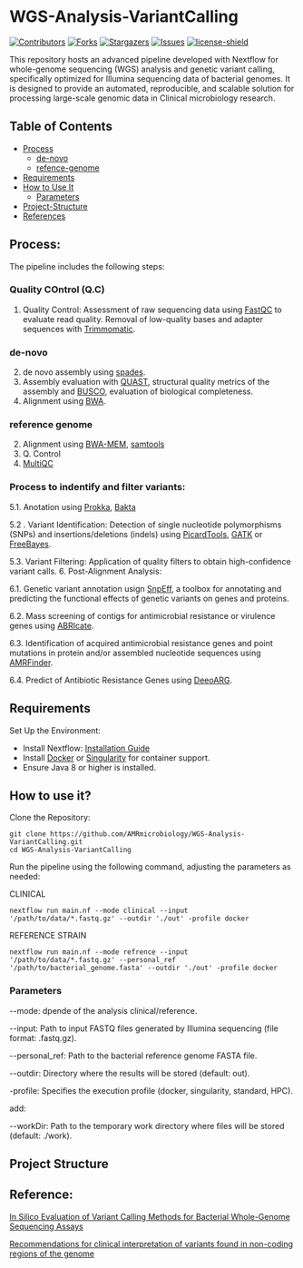# WGS-Analysis-VariantCalling
[![Contributors][contributors-shield]][contributors-url]
[![Forks][forks-shield]][forks-url]
[![Stargazers][stars-shield]][stars-url]
[![Issues][issues-shield]][issues-url]
[![license-shield]][license-url]

This repository hosts an advanced pipeline developed with Nextflow for whole-genome sequencing (WGS) analysis and genetic variant calling, specifically optimized for Illumina sequencing data of bacterial genomes. It is designed to provide an automated, reproducible, and scalable solution for processing large-scale genomic data in Clinical microbiology research.

## Table of Contents
- [Process](#process)
    - [de-novo](#de-novo)
    - [refence-genome](#reference-genome)
- [Requirements](#requirements)
- [How to Use It](#how-to-use-it)
    - [Parameters](#parameters)
- [Project-Structure]()
- [References](#reference)

## Process:
The pipeline includes the following steps:

### Quality COntrol (Q.C)

1. Quality Control: Assessment of raw sequencing data using [FastQC](https://www.bioinformatics.babraham.ac.uk/projects/fastqc/) to evaluate read quality. Removal of low-quality bases and adapter sequences with [Trimmomatic](https://github.com/usadellab/Trimmomatic).

### de-novo

2. de novo assembly using [spades]().
3. Assembly evaluation with [QUAST](https://bioinf.spbau.ru/quast), structural quality metrics of the assembly and [BUSCO](https://github.com/metashot/busco), evaluation of biological completeness.
4. Alignment using [BWA](https://github.com/bwa-mem2/bwa-mem2).


### reference genome

2. Alignment using [BWA-MEM](https://github.com/bwa-mem2/bwa-mem2), [samtools](https://github.com/samtools/samtools) 
3. Q. Control
4. [MultiQC](https://github.com/MultiQC/MultiQC)


### Process to indentify and filter variants:
  5.1.  Anotation using [Prokka](https://github.com/tseemann/prokka), [Bakta](https://github.com/oschwengers/bakta)

  5.2 . Variant Identification: Detection of single nucleotide polymorphisms (SNPs) and insertions/deletions (indels) using [PicardTools](), [GATK](https://github.com/broadinstitute/gatk) or [FreeBayes](https://github.com/freebayes/freebayes).

  5.3. Variant Filtering: Application of quality filters to obtain high-confidence variant calls.
6. Post-Alignment Analysis:

  6.1. Genetic variant annotation usign [SnpEff](http://pcingola.github.io/SnpEff/), a toolbox for annotating and predicting the functional effects of genetic variants on genes and proteins.

  6.2. Mass screening of contigs for antimicrobial resistance or virulence genes using [ABRIcate](https://github.com/tseemann/abricate).

  6.3. Identification of acquired antimicrobial resistance genes and point mutations in protein and/or assembled nucleotide sequences using [AMRFinder](https://github.com/ncbi/amr).

  6.4. Predict of Antibiotic Resistance Genes using [DeeoARG](https://github.com/gaarangoa/deeparg).

## Requirements
Set Up the Environment:
- Install Nextflow: [Installation Guide](https://github.com/nextflow-io/nextflow)
- Install [Docker](https://github.com/docker/docker-install) or [Singularity](https://github.com/sylabs/singularity-admindocs/blob/main/installation.rst) for container support.
- Ensure Java 8 or higher is installed.

## How to use it?

Clone the Repository:

```
git clone https://github.com/AMRmicrobiology/WGS-Analysis-VariantCalling.git
cd WGS-Analysis-VariantCalling
```
Run the pipeline using the following command, adjusting the parameters as needed:

CLINICAL

```
nextflow run main.nf --mode clinical --input '/path/to/data/*.fastq.gz' --outdir './out' -profile docker
```

REFERENCE STRAIN

```
nextflow run main.nf --mode refrence --input '/path/to/data/*.fastq.gz' --personal_ref '/path/to/bacterial_genome.fasta' --outdir './out' -profile docker
```

### Parameters

--mode: dpende of the analysis clinical/reference.

--input: Path to input FASTQ files generated by Illumina sequencing (file format: .fastq.gz).

--personal_ref: Path to the bacterial reference genome FASTA file.

--outdir: Directory where the results will be stored (default: out).

-profile: Specifies the execution profile (docker, singularity, standard, HPC).

add:

--workDir: Path to the temporary work directory where files will be stored (default: ./work).



## Project Structure


[contributors-shield]: https://img.shields.io/github/contributors/jimmlucas/DIvergenceTimes.svg?style=for-the-badge
[contributors-url]: https://github.com/jimmlucas/DIvergenceTimes/graphs/contributors

[forks-shield]: https://img.shields.io/github/forks/jimmlucas/DIvergenceTimes.svg?style=for-the-badge
[forks-url]: https://github.com/jimmlucas/DIvergenceTimes/network/members

[stars-shield]: https://img.shields.io/github/stars/jimmlucas/DIvergenceTimes.svg?style=for-the-badge
[stars-url]: https://github.com/gjimmlucas/DIvergenceTimes/stargazers

[issues-shield]: https://img.shields.io/github/issues/jimmlucas/DIvergenceTimes.svg?style=for-the-badge
[issues-url]: https://github.com/jimmlucas/DIvergenceTimes/issues

[license-shield]: https://img.shields.io/github/license/jimmlucas/DIvergenceTimes.svg?style=for-the-badge
[license-url]: https://github.com/jimmlucas/DIvergenceTimes/blob/master/LICENSE.txt

## Reference:

[In Silico Evaluation of Variant Calling Methods for Bacterial Whole-Genome Sequencing Assays](https://www.ncbi.nlm.nih.gov/pmc/articles/PMC10446864/)

[Recommendations for clinical interpretation of variants found in non-coding regions of the genome](https://www.ncbi.nlm.nih.gov/pmc/articles/PMC9295495/)












